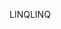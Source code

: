 <span data-ttu-id="0d155-101">LINQ</span><span class="sxs-lookup"><span data-stu-id="0d155-101">LINQ</span></span>